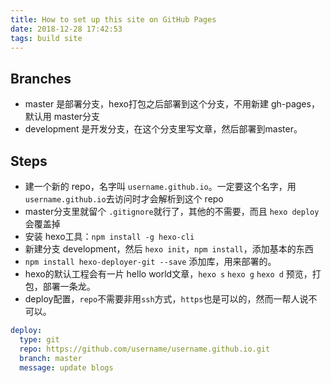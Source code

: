 ```yaml
---
title: How to set up this site on GitHub Pages
date: 2018-12-28 17:42:53
tags: build site
---
```


## Branches

- master 是部署分支，hexo打包之后部署到这个分支，不用新建 gh-pages，默认用 master分支
- development 是开发分支，在这个分支里写文章，然后部署到master。

## Steps

- 建一个新的 repo，名字叫 `username.github.io`。一定要这个名字，用 `username.github.io`去访问时才会解析到这个 repo
- master分支里就留个 `.gitignore`就行了，其他的不需要，而且 `hexo deploy`会覆盖掉
- 安装 hexo工具：`npm install -g hexo-cli`
- 新建分支 development，然后 `hexo init`，`npm install`，添加基本的东西
- `npm install hexo-deployer-git --save` 添加库，用来部署的。
- hexo的默认工程会有一片 hello world文章，`hexo s` `hexo g` `hexo d` 预览，打包，部署一条龙。
- deploy配置，`repo`不需要非用`ssh`方式，`https`也是可以的，然而一帮人说不可以。

```yml
deploy:
  type: git
  repo: https://github.com/username/username.github.io.git
  branch: master
  message: update blogs
```
